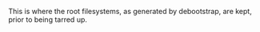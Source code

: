 This is where the root filesystems, as generated by debootstrap, are kept,
prior to being tarred up.
